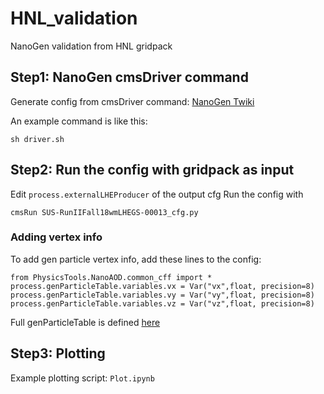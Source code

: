 # HNL_validation

NanoGen validation from HNL gridpack

## Step1: NanoGen cmsDriver command

Generate config from cmsDriver command:
[NanoGen Twiki](https://twiki.cern.ch/twiki/bin/viewauth/CMS/NanoGen)

An example command is like this:
```
sh driver.sh
```

## Step2: Run the config with gridpack as input

Edit `process.externalLHEProducer` of the output cfg
Run the config with
```
cmsRun SUS-RunIIFall18wmLHEGS-00013_cfg.py
```

### Adding vertex info
To add gen particle vertex info, add these lines to the config:
```
from PhysicsTools.NanoAOD.common_cff import *
process.genParticleTable.variables.vx = Var("vx",float, precision=8)
process.genParticleTable.variables.vy = Var("vy",float, precision=8)
process.genParticleTable.variables.vz = Var("vz",float, precision=8)
```
Full genParticleTable is defined [here](https://github.com/cms-sw/cmssw/blob/master/PhysicsTools/NanoAOD/python/genparticles_cff.py#L40)

## Step3: Plotting

Example plotting script: `Plot.ipynb`
